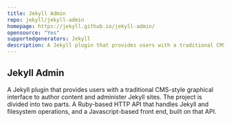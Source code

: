 ```yaml
---
title: Jekyll Admin
repo: jekyll/jekyll-admin
homepage: https://jekyll.github.io/jekyll-admin/
opensource: "Yes"
supportedgenerators: Jekyll
description: A Jekyll plugin that provides users with a traditional CMS-style graphical interface to author content and administer Jekyll sites. The project is divided into two parts. A Ruby-based HTTP API that handles Jekyll and filesystem operations, and a Javascript-based front end, built on that API.
---
```

## Jekyll Admin
A Jekyll plugin that provides users with a traditional CMS-style graphical interface to author content and administer Jekyll sites. The project is divided into two parts. A Ruby-based HTTP API that handles Jekyll and filesystem operations, and a Javascript-based front end, built on that API.